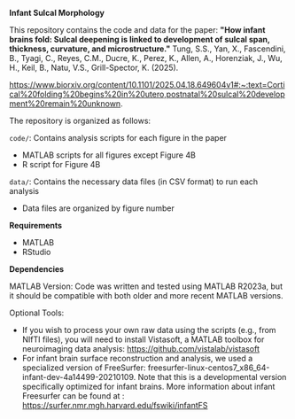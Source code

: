 **Infant Sulcal Morphology**

This repository contains the code and data for the paper: **"How infant brains fold: Sulcal deepening is linked to development of sulcal span, thickness, curvature, and microstructure."** Tung, S.S., Yan, X., Fascendini, B., Tyagi, C., Reyes, C.M., Ducre, K., Perez, K., Allen, A., Horenziak, J., Wu, H., Keil, B., Natu, V.S., Grill-Spector, K. (2025).

https://www.biorxiv.org/content/10.1101/2025.04.18.649604v1#:~:text=Cortical%20folding%20begins%20in%20utero,postnatal%20sulcal%20development%20remain%20unknown.

The repository is organized as follows:

``code/``: Contains analysis scripts for each figure in the paper
- MATLAB scripts for all figures except Figure 4B
- R script for Figure 4B

``data/``: Contains the necessary data files (in CSV format) to run each analysis
- Data files are organized by figure number

**Requirements**
- MATLAB
- RStudio

**Dependencies**

MATLAB Version: Code was written and tested using MATLAB R2023a, but it should be compatible with both older and more recent MATLAB versions.

Optional Tools: 
- If you wish to process your own raw data using the scripts (e.g., from NIfTI files), you will need to install Vistasoft, a MATLAB toolbox for neuroimaging data analysis: https://github.com/vistalab/vistasoft
- For infant brain surface reconstruction and analysis, we used a specialized version of FreeSurfer: freesurfer-linux-centos7_x86_64-infant-dev-4a14499-20210109. Note that this is a developmental version specifically optimized for infant brains. More information about infant Freesurfer can be found at : https://surfer.nmr.mgh.harvard.edu/fswiki/infantFS
